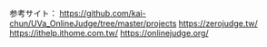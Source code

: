 参考サイト：
https://github.com/kai-chun/UVa_OnlineJudge/tree/master/projects
https://zerojudge.tw/
https://ithelp.ithome.com.tw/
https://onlinejudge.org/
